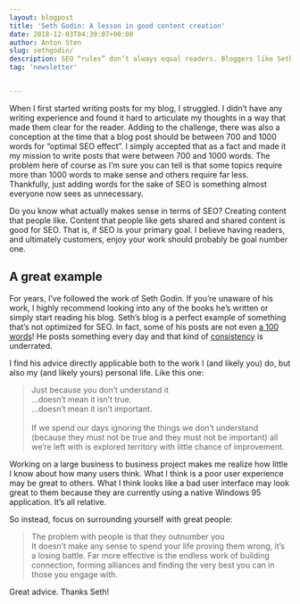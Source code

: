 ```yaml
---
layout: blogpost
title: 'Seth Godin: A lesson in good content creation'
date: 2018-12-03T04:39:07+00:00
author: Anton Sten
slug: sethgodin/
description: SEO “rules” don’t always equal readers. Bloggers like Seth Godin (.@ThisIsSethsBlog) know this and write content that people actually want to share!
tag: 'newsletter'


---
```

When I first started writing posts for my blog, I struggled. I didn’t have any writing experience and found it hard to articulate my thoughts in a way that made them clear for the reader. Adding to the challenge, there was also a conception at the time that a blog post should be between 700 and 1000 words for “optimal SEO effect”. I simply accepted that as a fact and made it my mission to write posts that were between 700 and 1000 words. The problem here of course as I’m sure you can tell is that some topics require more than 1000 words to make sense and others require far less. Thankfully, just adding words for the sake of SEO is something almost everyone now sees as unnecessary.

Do you know what actually makes sense in terms of SEO? Creating content that people like. Content that people like gets shared and shared content is good for SEO. That is, if SEO is your primary goal. I believe having readers, and ultimately customers, enjoy your work should probably be goal number one.

## A great example
For years, I’ve followed the work of Seth Godin. If you’re unaware of his work, I highly recommend looking into any of the books he’s written or simply start reading his blog. Seth’s blog is a perfect example of something that’s not optimized for SEO. In fact, some of his posts are not even [a 100 words](https://seths.blog/2018/11/a-note-from-2020/)! He posts something every day and that kind of [consistency](https://seths.blog/2018/11/persistence-vs-consistent/) is underrated.

I find his advice directly applicable both to the work I (and likely you) do, but also my (and likely yours) personal life. Like this one:

>Just because you don’t understand it<br/>
…doesn’t mean it isn’t true.<br/>
…doesn’t mean it isn’t important.<br/><br/>
If we spend our days ignoring the things we don’t understand (because they must not be true and they must not be important) all we’re left with is explored territory with little chance of improvement.

Working on a large business to business project makes me realize how little I know about how many users think. What I think is a poor user experience may be great to others. What I think looks like a bad user interface may look great to them because they are currently using a native Windows 95 application. It’s all relative.

So instead, focus on surrounding yourself with great people:

>The problem with people is that they outnumber you<br/>
It doesn’t make any sense to spend your life proving them wrong, it’s a losing battle.
Far more effective is the endless work of building connection, forming alliances and finding the very best you can in those you engage with.

Great advice. Thanks Seth!
